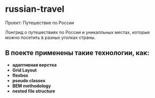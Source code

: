 # russian-travel
Проект: Путешествие по России

Лонгрид о путешествиях по России и уникалльных местах, которые можно посетить в разных уголках страны.

## В поекте применены такие технологии, как:

* **адаптивная верстка**
* **Grid Layout**
* **flexbox**
* **pseudo classes**
* **BEM methodology**
* **nested file structure**

